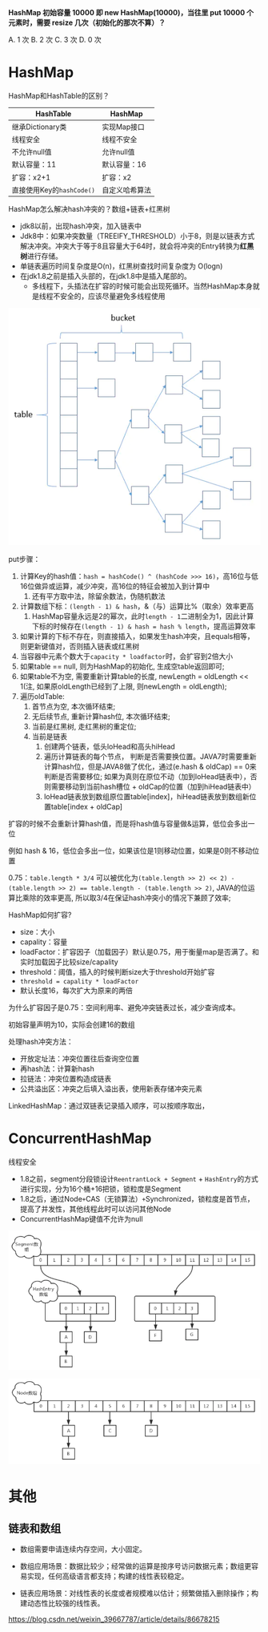 

**HashMap 初始容量 10000 即 new HashMap(10000)，当往里 put 10000 个元素时，需要 resize 几次（初始化的那次不算）？**

A. 1 次
B. 2 次
C. 3 次
D. 0 次

# HashMap

HashMap和HashTable的区别？

| HashTable                 | HashMap        |
| ------------------------- | -------------- |
| 继承Dictionary类          | 实现Map接口    |
| 线程安全                  | 线程不安全     |
| 不允许null值              | 允许null值     |
| 默认容量：11              | 默认容量：16   |
| 扩容：x2+1                | 扩容：x2       |
| 直接使用Key的`hashCode()` | 自定义哈希算法 |

HashMap怎么解决hash冲突的？数组+链表+红黑树

   * jdk8以前，出现hash冲突，加入链表中
   * Jdk8中：如果冲突数量（TREEIFY_THRESHOLD）小于8，则是以链表方式解决冲突。冲突大于等于8且容量大于64时，就会将冲突的Entry转换为**红黑树**进行存储。
   * 单链表遍历时间复杂度是O(n)，红黑树查找时间复杂度为 O(logn)
   * 在jdk1.8之前是插入头部的，在jdk1.8中是插入尾部的。
     * 多线程下，头插法在扩容的时候可能会出现死循环。当然HashMap本身就是线程不安全的，应该尽量避免多线程使用



![](HashMap/HashMap.png)

put步骤：

1. 计算Key的hash值：`hash = hashCode() ^ (hashCode >>> 16)`，高16位与低16位做异或运算，减少冲突，高16位的特征会被加入到计算中
   1. 还有平方取中法，除留余数法，伪随机数法
2. 计算数组下标：`(length - 1) & hash`，&（与）运算比%（取余）效率更高
   1. HashMap容量永远是2的幂次，此时`length - 1`二进制全为1，因此计算下标的时候存在`(length - 1) & hash = hash % length`，提高运算效率
3. 如果计算的下标不存在，则直接插入，如果发生hash冲突，且equals相等，则更新键值对，否则插入链表或红黑树
4. 当容器中元素个数大于`capacity * loadfactor`时，会扩容到2倍大小
5. 如果table == null, 则为HashMap的初始化, 生成空table返回即可;
6. 如果table不为空, 需要重新计算table的长度, newLength = oldLength << 1(注, 如果原oldLength已经到了上限, 则newLength = oldLength);
3. 遍历oldTable:
   1. 首节点为空, 本次循环结束;
   2. 无后续节点, 重新计算hash位, 本次循环结束;
   3. 当前是红黑树, 走红黑树的重定位;
   4. 当前是链表
      1. 创建两个链表，低头loHead和高头hiHead
      2. 遍历计算链表的每个节点， 判断是否需要换位置。JAVA7时需要重新计算hash位，但是JAVA8做了优化，通过(e.hash & oldCap) == 0来判断是否需要移位; 如果为真则在原位不动（加到loHead链表中），否则需要移动到当前hash槽位 + oldCap的位置（加到hiHead链表中）
      3. loHead链表放到数组原位置table[index]，hiHead链表放到数组新位置table[index + oldCap]

扩容的时候不会重新计算hash值，而是将hash值与容量做&运算，低位会多出一位

例如 hash & 16，低位会多出一位，如果该位是1则移动位置，如果是0则不移动位置

0.75：`table.length * 3/4` 可以被优化为`(table.length >> 2) << 2) - (table.length >> 2) == table.length - (table.length >> 2)`, JAVA的位运算比乘除的效率更高, 所以取3/4在保证hash冲突小的情况下兼顾了效率;

HashMap如何扩容?

* size：大小
* capality：容量
* loadFactor：扩容因子（加载因子）默认是0.75，用于衡量map是否满了。和实时加载因子比较size/capality
* threshold：阈值，插入的时候判断size大于threshold开始扩容
* `threshold = capality * loadFactor`
* 默认长度16，每次扩大为原来的两倍

为什么扩容因子是0.75：空间利用率、避免冲突链表过长，减少查询成本。

初始容量声明为10，实际会创建16的数组

处理hash冲突方法：

* 开放定址法：冲突位置往后查询空位置
* 再hash法：计算新hash
* 拉链法：冲突位置构造成链表
* 公共溢出区：冲突之后填入溢出表，使用新表存储冲突元素

LinkedHashMap：通过双链表记录插入顺序，可以按顺序取出，

# ConcurrentHashMap

线程安全

* 1.8之前，segment分段锁设计`ReentrantLock + Segment` + `HashEntry`的方式进行实现，分为16个桶+16把锁，锁粒度是Segment
* 1.8之后，通过Node` + `CAS（无锁算法）` + `Synchronized，锁粒度是首节点，提高了并发性，其他线程此时可以访问其他Node
* ConcurrentHashMap键值不允许为null

![](HashMap/Java7ConcurrentHashMap.png)

![](HashMap/Java8ConcurrentHashMap.png)

# 其他

## 链表和数组

* 数组需要申请连续内存空间，大小固定。

* 数组应用场景：数据比较少；经常做的运算是按序号访问数据元素；数组更容易实现，任何高级语言都支持；构建的线性表较稳定。
* 链表应用场景：对线性表的长度或者规模难以估计；频繁做插入删除操作；构建动态性比较强的线性表。

https://blog.csdn.net/weixin_39667787/article/details/86678215
